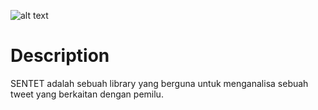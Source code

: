 ![alt text](https://raw.githubusercontent.com/Sarewes2310/SENTET/master/static/asset/Logo/SENTET_2.png?token=AiHTPbzQGoDOPSaZOnQ95-ik_DWn6xJgks5cYz4-wA%3D%3D)
# Description
SENTET adalah sebuah library yang berguna untuk menganalisa sebuah tweet yang berkaitan dengan pemilu. 
